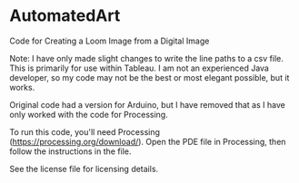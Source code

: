# AutomatedArt
Code for Creating a Loom Image from a Digital Image

Note: I have only made slight changes to write the line paths to a csv file. This is primarily for use within Tableau. I am not an experienced Java developer, so my code may not be the best or most elegant possible, but it works.

Original code had a version for Arduino, but I have removed that as I have only worked with the code for Processing.

To run this code, you'll need Processing (https://processing.org/download/). Open the PDE file in Processing, then follow the instructions in the file.

See the license file for licensing details.
